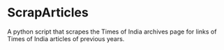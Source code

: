# ScrapArticles

A python script that scrapes the Times of India archives page for links of Times of India articles of previous years.
